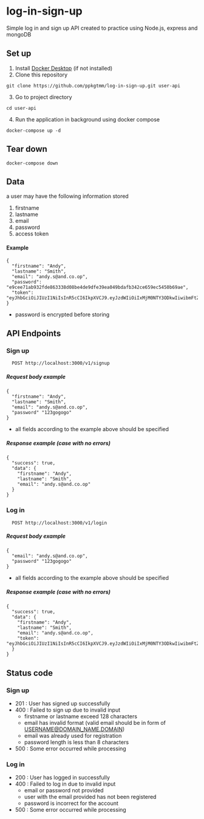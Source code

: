 # log-in-sign-up
Simple log in and sign up API created to practice using Node.js, express and mongoDB
## Set up
1. Install [Docker Desktop](https://www.docker.com/products/docker-desktop) (if not installed)
2. Clone this repository
```
git clone https://github.com/ppkgtmm/log-in-sign-up.git user-api
```
3. Go to project directory
```
cd user-api
```
4. Run the application in background using docker compose
```
docker-compose up -d
```
## Tear down
```
docker-compose down
```
## Data
a user may have the following information stored
1. firstname
2. lastname
3. email
4. password
5. access token
#### Example
```
{
  "firstname": "Andy",
  "lastname": "Smith",
  "email": "andy.s@and.co.op",
  "password": "e9cee71ab932fde863338d08be4de9dfe39ea049bdafb342ce659ec5450b69ae",
  "token": "eyJhbGciOiJIUzI1NiIsInR5cCI6IkpXVCJ9.eyJzdWIiOiIxMjM0NTY3ODkwIiwibmFtZSI6IkpvaG4gRG9lIiwiaWF0IjoxNTE2MjM5MDIyfQ.SflKxwRJSMeKKF2QT4fwpMeJf36POk6yJV_adQssw5c"  
}
```
* password is encrypted before storing
## API Endpoints
### Sign up
```
  POST http://localhost:3000/v1/signup
```
##### Request body example
```
{
  "firstname": "Andy",
  "lastname": "Smith",
  "email": "andy.s@and.co.op",
  "password" "123gogogo" 
}
```
* all fields according to the example above should be specified
##### Response example (case with no errors)
```
{
  "success": true,
  "data": {
    "firstname": "Andy",
    "lastname": "Smith",
    "email": "andy.s@and.co.op"
  }
}
```
### Log in
```
  POST http://localhost:3000/v1/login
```
##### Request body example
```
{
  "email": "andy.s@and.co.op",
  "password" "123gogogo" 
}
```
* all fields according to the example above should be specified
##### Response example (case with no errors)
```
{
  "success": true,
  "data": {
    "firstname": "Andy",
    "lastname": "Smith",
    "email": "andy.s@and.co.op",
    "token": "eyJhbGciOiJIUzI1NiIsInR5cCI6IkpXVCJ9.eyJzdWIiOiIxMjM0NTY3ODkwIiwibmFtZSI6IkpvaG4gRG9lIiwiaWF0IjoxNTE2MjM5MDIyfQ.SflKxwRJSMeKKF2QT4fwpMeJf36POk6yJV_adQssw5c"
  }
}
```
## Status code
### Sign up
* 201 : User has signed up successfully
* 400 : Failed to sign up due to invalid input
  * firstname or lastname exceed 128 characters
  * email has invalid format (valid email should be in form of USERNAME@DOMAIN_NAME.DOMAIN)
  * email was already used for registration
  * password length is less than 8 characters
* 500 : Some error occurred while processing
### Log in
* 200 : User has logged in successfully
* 400 : Failed to log in due to invalid input
  * email or password not provided
  * user with the email provided has not been registered
  * password is incorrect for the account
* 500 : Some error occurred while processing
